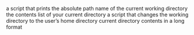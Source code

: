 a script that prints the absolute path name of the current working directory
 the contents list of your current directory
 a script that changes the working directory to the user’s home directory
 current directory contents in a long format
